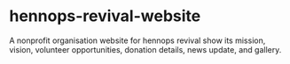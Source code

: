 # hennops-revival-website
A nonprofit organisation website for hennops revival show its mission, vision, volunteer opportunities, donation details, news update, and gallery. 

